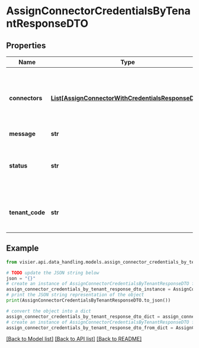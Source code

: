 # AssignConnectorCredentialsByTenantResponseDTO


## Properties

Name | Type | Description | Notes
------------ | ------------- | ------------- | -------------
**connectors** | [**List[AssignConnectorWithCredentialsResponseDTO]**](AssignConnectorWithCredentialsResponseDTO.md) | A list of objects representing the assigned credentials and connectors. | [optional] 
**message** | **str** |  | [optional] 
**status** | **str** | The state of the credential assignment. Valid values are Succeed or Failed. | [optional] 
**tenant_code** | **str** | The unique identifier associated with the tenant. | [optional] 

## Example

```python
from visier.api.data_handling.models.assign_connector_credentials_by_tenant_response_dto import AssignConnectorCredentialsByTenantResponseDTO

# TODO update the JSON string below
json = "{}"
# create an instance of AssignConnectorCredentialsByTenantResponseDTO from a JSON string
assign_connector_credentials_by_tenant_response_dto_instance = AssignConnectorCredentialsByTenantResponseDTO.from_json(json)
# print the JSON string representation of the object
print(AssignConnectorCredentialsByTenantResponseDTO.to_json())

# convert the object into a dict
assign_connector_credentials_by_tenant_response_dto_dict = assign_connector_credentials_by_tenant_response_dto_instance.to_dict()
# create an instance of AssignConnectorCredentialsByTenantResponseDTO from a dict
assign_connector_credentials_by_tenant_response_dto_from_dict = AssignConnectorCredentialsByTenantResponseDTO.from_dict(assign_connector_credentials_by_tenant_response_dto_dict)
```
[[Back to Model list]](../README.md#documentation-for-models) [[Back to API list]](../README.md#documentation-for-api-endpoints) [[Back to README]](../README.md)


